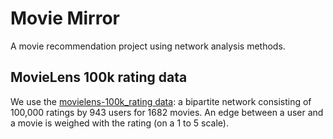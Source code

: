 # Movie Mirror
A movie recommendation project using network analysis methods.

## MovieLens 100k rating data
We use the [movielens-100k_rating data](http://movielens.umn.edu/): a bipartite network consisting of 100,000 ratings by 943 users for 1682 movies. An edge between a user and a movie is weighed with the rating (on a 1 to 5 scale).



